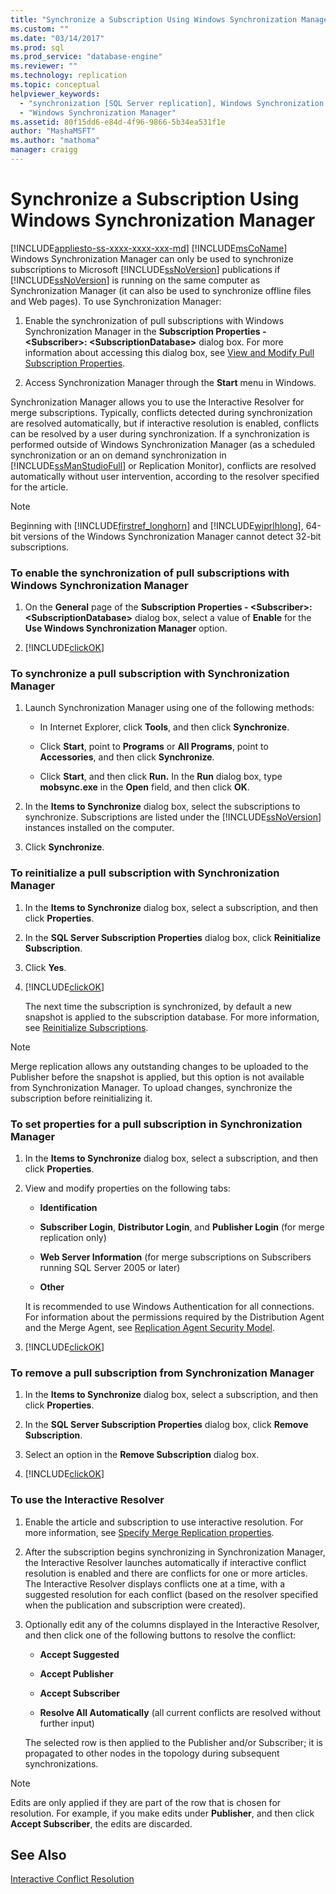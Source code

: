 ```yaml
---
title: "Synchronize a Subscription Using Windows Synchronization Manager | Microsoft Docs"
ms.custom: ""
ms.date: "03/14/2017"
ms.prod: sql
ms.prod_service: "database-engine"
ms.reviewer: ""
ms.technology: replication
ms.topic: conceptual
helpviewer_keywords: 
  - "synchronization [SQL Server replication], Windows Synchronization Manager"
  - "Windows Synchronization Manager"
ms.assetid: 80f15dd6-e84d-4f96-9866-5b34ea531f1e
author: "MashaMSFT"
ms.author: "mathoma"
manager: craigg
---
```

# Synchronize a Subscription Using Windows Synchronization Manager
[!INCLUDE[appliesto-ss-xxxx-xxxx-xxx-md](../../includes/appliesto-ss-xxxx-xxxx-xxx-md.md)]
  [!INCLUDE[msCoName](../../includes/msconame-md.md)] Windows Synchronization Manager can only be used to synchronize subscriptions to Microsoft [!INCLUDE[ssNoVersion](../../includes/ssnoversion-md.md)] publications if [!INCLUDE[ssNoVersion](../../includes/ssnoversion-md.md)] is running on the same computer as Synchronization Manager (it can also be used to synchronize offline files and Web pages). To use Synchronization Manager:  
  
1.  Enable the synchronization of pull subscriptions with Windows Synchronization Manager in the **Subscription Properties - \<Subscriber>: \<SubscriptionDatabase>** dialog box. For more information about accessing this dialog box, see [View and Modify Pull Subscription Properties](../../relational-databases/replication/view-and-modify-pull-subscription-properties.md).  
  
2.  Access Synchronization Manager through the **Start** menu in Windows.  
  
 Synchronization Manager allows you to use the Interactive Resolver for merge subscriptions. Typically, conflicts detected during synchronization are resolved automatically, but if interactive resolution is enabled, conflicts can be resolved by a user during synchronization. If a synchronization is performed outside of Windows Synchronization Manager (as a scheduled synchronization or an on demand synchronization in [!INCLUDE[ssManStudioFull](../../includes/ssmanstudiofull-md.md)] or Replication Monitor), conflicts are resolved automatically without user intervention, according to the resolver specified for the article.  
  
> [!NOTE]  
>  Beginning with [!INCLUDE[firstref_longhorn](../../includes/firstref-longhorn-md.md)] and [!INCLUDE[wiprlhlong](../../includes/wiprlhlong-md.md)], 64-bit versions of the Windows Synchronization Manager cannot detect 32-bit subscriptions.  
  
### To enable the synchronization of pull subscriptions with Windows Synchronization Manager  
  
1.  On the **General** page of the **Subscription Properties - \<Subscriber>: \<SubscriptionDatabase>** dialog box, select a value of **Enable** for the **Use Windows Synchronization Manager** option.  
  
2.  [!INCLUDE[clickOK](../../includes/clickok-md.md)]  
  
### To synchronize a pull subscription with Synchronization Manager  
  
1.  Launch Synchronization Manager using one of the following methods:  
  
    -   In Internet Explorer, click **Tools**, and then click **Synchronize**.  
  
    -   Click **Start**, point to **Programs** or **All Programs**, point to **Accessories**, and then click **Synchronize**.  
  
    -   Click **Start**, and then click **Run.** In the **Run** dialog box, type **mobsync.exe** in the **Open** field, and then click **OK**.  
  
2.  In the **Items to Synchronize** dialog box, select the subscriptions to synchronize. Subscriptions are listed under the [!INCLUDE[ssNoVersion](../../includes/ssnoversion-md.md)] instances installed on the computer.  
  
3.  Click **Synchronize**.  
  
### To reinitialize a pull subscription with Synchronization Manager  
  
1.  In the **Items to Synchronize** dialog box, select a subscription, and then click **Properties**.  
  
2.  In the **SQL Server Subscription Properties** dialog box, click **Reinitialize Subscription**.  
  
3.  Click **Yes**.  
  
4.  [!INCLUDE[clickOK](../../includes/clickok-md.md)]  
  
     The next time the subscription is synchronized, by default a new snapshot is applied to the subscription database. For more information, see [Reinitialize Subscriptions](../../relational-databases/replication/reinitialize-subscriptions.md).  
  
> [!NOTE]  
>  Merge replication allows any outstanding changes to be uploaded to the Publisher before the snapshot is applied, but this option is not available from Synchronization Manager. To upload changes, synchronize the subscription before reinitializing it.  
  
### To set properties for a pull subscription in Synchronization Manager  
  
1.  In the **Items to Synchronize** dialog box, select a subscription, and then click **Properties**.  
  
2.  View and modify properties on the following tabs:  
  
    -   **Identification**  
  
    -   **Subscriber Login**, **Distributor Login**, and **Publisher Login** (for merge replication only)  
  
    -   **Web Server Information** (for merge subscriptions on Subscribers running SQL Server 2005 or later)  
  
    -   **Other**  
  
     It is recommended to use Windows Authentication for all connections. For information about the permissions required by the Distribution Agent and the Merge Agent, see [Replication Agent Security Model](../../relational-databases/replication/security/replication-agent-security-model.md).  
  
3.  [!INCLUDE[clickOK](../../includes/clickok-md.md)]  
  
### To remove a pull subscription from Synchronization Manager  
  
1.  In the **Items to Synchronize** dialog box, select a subscription, and then click **Properties**.  
  
2.  In the **SQL Server Subscription Properties** dialog box, click **Remove Subscription**.  
  
3.  Select an option in the **Remove Subscription** dialog box.  
  
4.  [!INCLUDE[clickOK](../../includes/clickok-md.md)]  
  
### To use the Interactive Resolver  
  
1.  Enable the article and subscription to use interactive resolution. For more information, see [Specify Merge Replication properties](../../relational-databases/replication/merge/specify-merge-replication-properties.md).  
  
2.  After the subscription begins synchronizing in Synchronization Manager, the Interactive Resolver launches automatically if interactive conflict resolution is enabled and there are conflicts for one or more articles. The Interactive Resolver displays conflicts one at a time, with a suggested resolution for each conflict (based on the resolver specified when the publication and subscription were created).  
  
3.  Optionally edit any of the columns displayed in the Interactive Resolver, and then click one of the following buttons to resolve the conflict:  
  
    -   **Accept Suggested**  
  
    -   **Accept Publisher**  
  
    -   **Accept Subscriber**  
  
    -   **Resolve All Automatically** (all current conflicts are resolved without further input)  
  
     The selected row is then applied to the Publisher and/or Subscriber; it is propagated to other nodes in the topology during subsequent synchronizations.  
  
> [!NOTE]  
>  Edits are only applied if they are part of the row that is chosen for resolution. For example, if you make edits under **Publisher**, and then click **Accept Subscriber**, the edits are discarded.  
  
## See Also  
 [Interactive Conflict Resolution](../../relational-databases/replication/merge/advanced-merge-replication-conflict-interactive-resolution.md)  
  
  
